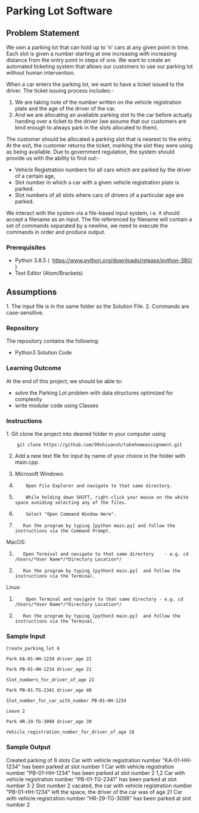<h1>Parking Lot Software</h1>

<h2>Problem Statement</h2>
We own a parking lot that can hold up to ‘n’ cars at any given point in time. Each slot is given a number starting at one increasing with increasing distance from the entry point in steps of one. We want to create an automated ticketing system that allows our customers to use our parking lot without human intervention.

When a car enters the parking lot, we want to have a ticket issued to the driver. The ticket issuing process includes:- 
1. We are taking note of the number written on the vehicle registration plate and the age of the driver of the car.
2. And we are allocating an available parking slot to the car before actually handing over a ticket to the driver (we assume that our customers are kind enough to always park in the slots allocated to them).

The customer should be allocated a parking slot that is nearest to the entry. At the exit, the customer returns the ticket, marking the slot they were using as being available.
Due to government regulation, the system should provide us with the ability to find out:-
- Vehicle Registration numbers for all cars which are parked by the driver of a certain age,
- Slot number in which a car with a given vehicle registration plate is parked.
- Slot numbers of all slots where cars of drivers of a particular age are parked.

We interact with the system via a file-based input system, i.e. it should accept a filename as an input. The file referenced by filename will contain a set of commands separated by a newline, we need to execute the commands in order and produce output.

<h3>Prerequisites</h3>

- Python 3.8.5 ( ​ https://www.python.org/downloads/release/python-380/​ )
- Text Editor (Atom/Brackets)

<h2> Assumptions </h2>
1. The input file is in the same folder as the Solution File.
2. Commands are case-sensitive.

<h3> Repository </h3>

The repository contains the following:
- Python3 Solution Code

<h3> Learning Outcome </h3>

At the end of this project, we should be able to:
- solve the Parking Lot problem with data structures optimized for complexity
- write modular code using Classes


<h3> Instructions </h3>
1. Git clone the project into desired folder in your computer using 

        git clone https://github.com/99shivansh/takehomeassignment.git


2. Add a new text file for input by name of your choice in the folder with main.cpp.

3. Microsoft Windows: 
	
	
1.         Open File Explorer and navigate to that same directory.
	
2.         While holding down SHIFT, right-click your mouse on the white space avoiding selecting any of the files.
	
3.         Select "Open Command Window Here".
	
4.        Run the program by typing [python main.py] and follow the instructions via the Command Prompt.
	
     

MacOS:
	
	
1.        Open Terminal and navigate to that same directory    - e.g. cd /Users/*User Name*/*Directory Location*/
	
2.        Run the program by typing [python3 main.py]  and follow the instructions via the Terminal.
	
       

Linux:
	
	
 1.         Open Terminal and navigate to that same directory - e.g. cd /Users/*User Name*/*Directory Location*/
	
 2.        Run the program by typing [python3 main.py]  and follow the instructions via the Terminal.
	
        

<h3> Sample Input </h3>

    Create_parking_lot 6 

    Park KA-01-HH-1234 driver_age 21 

    Park PB-01-HH-1234 driver_age 21

    Slot_numbers_for_driver_of_age 21

    Park PB-01-TG-2341 driver_age 40

    Slot_number_for_car_with_number PB-01-HH-1234

    Leave 2

    Park HR-29-TG-3098 driver_age 39

    Vehicle_registration_number_for_driver_of_age 18

<h3> Sample Output </h3>

 Created parking of 6 slots
Car with vehicle registration number "KA-01-HH-1234" has been parked at slot number 1
Car with vehicle registration number "PB-01-HH-1234" has been parked at slot number 2
1,2
Car with vehicle registration number "PB-01-TG-2341" has been parked at slot number 3
2
Slot number 2 vacated, the car with vehicle registration number "PB-01-HH-1234" left the space, the driver of the car was of age 21
Car with vehicle registration number "HR-29-TG-3098" has been parked at slot number 2




